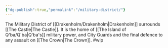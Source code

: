 ```yaml
---
{"dg-publish":true,"permalink":"/military-district/"}
---
```


The Military District of [[Drakenholm/Drakenholm\|Drakenholm]] surrounds [[The Castle\|The Castle]]. It is the home of [[The Island of Q'ba/Q'ba\|Q'ba's]] military power, and City Guards and the final defence to any assault on [[The Crown\|The Crown]]. 
#wip 